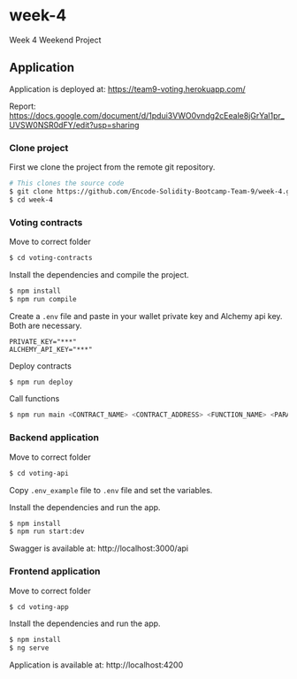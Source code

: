 # week-4
Week 4 Weekend Project

## Application

Application is deployed at: https://team9-voting.herokuapp.com/

Report: https://docs.google.com/document/d/1pdui3VWO0vndg2cEeale8jGrYal1pr_UVSW0NSR0dFY/edit?usp=sharing

### Clone project

First we clone the project from the remote git repository.
```bash
# This clones the source code
$ git clone https://github.com/Encode-Solidity-Bootcamp-Team-9/week-4.git
$ cd week-4
```

### Voting contracts

Move to correct folder
```bash
$ cd voting-contracts
```

Install the dependencies and compile the project.
```bash
$ npm install
$ npm run compile
```

Create a `.env` file and paste in your wallet private key and Alchemy api key. Both are necessary.
```
PRIVATE_KEY="***"
ALCHEMY_API_KEY="***"
```

Deploy contracts
```bash
$ npm run deploy
```

Call functions
```bash
$ npm run main <CONTRACT_NAME> <CONTRACT_ADDRESS> <FUNCTION_NAME> <PARAMS...>
```

### Backend application

Move to correct folder
```bash
$ cd voting-api
```

Copy `.env_example` file to `.env` file and set the variables.

Install the dependencies and run the app.
```bash
$ npm install
$ npm run start:dev
```

Swagger is available at: http://localhost:3000/api

### Frontend application

Move to correct folder
```bash
$ cd voting-app
```

Install the dependencies and run the app.
```bash
$ npm install
$ ng serve
```

Application is available at: http://localhost:4200
